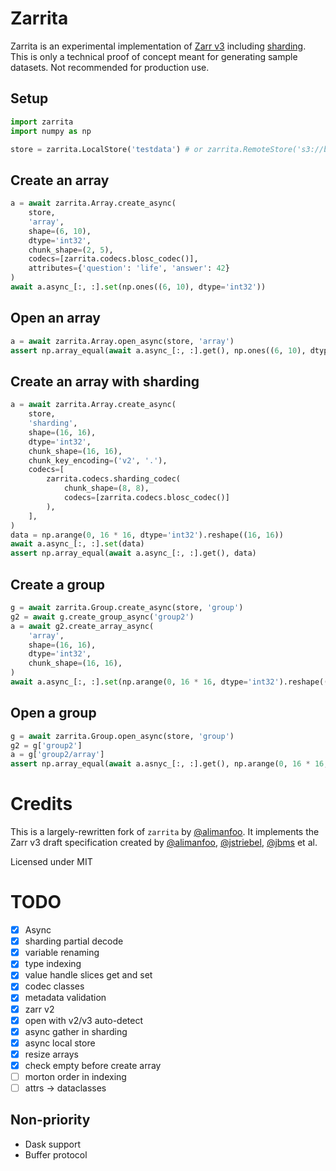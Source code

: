 # Zarrita

Zarrita is an experimental implementation of [Zarr v3](https://zarr-specs.readthedocs.io/en/latest/v3/core/v3.0.html) including [sharding](https://zarr.dev/zeps/draft/ZEP0002.html). This is only a technical proof of concept meant for generating sample datasets. Not recommended for production use.

## Setup

```python
import zarrita
import numpy as np

store = zarrita.LocalStore('testdata') # or zarrita.RemoteStore('s3://bucket/test')
```

## Create an array

```python
a = await zarrita.Array.create_async(
    store,
    'array',
    shape=(6, 10),
    dtype='int32',
    chunk_shape=(2, 5),
    codecs=[zarrita.codecs.blosc_codec()],
    attributes={'question': 'life', 'answer': 42}
)
await a.async_[:, :].set(np.ones((6, 10), dtype='int32'))
```

## Open an array

```python
a = await zarrita.Array.open_async(store, 'array')
assert np.array_equal(await a.async_[:, :].get(), np.ones((6, 10), dtype='int32'))
```

## Create an array with sharding

```python
a = await zarrita.Array.create_async(
    store,
    'sharding',
    shape=(16, 16),
    dtype='int32',
    chunk_shape=(16, 16),
    chunk_key_encoding=('v2', '.'),
    codecs=[
        zarrita.codecs.sharding_codec(
            chunk_shape=(8, 8),
            codecs=[zarrita.codecs.blosc_codec()]
        ),
    ],
)
data = np.arange(0, 16 * 16, dtype='int32').reshape((16, 16))
await a.async_[:, :].set(data)
assert np.array_equal(await a.async_[:, :].get(), data)
```

## Create a group

```python
g = await zarrita.Group.create_async(store, 'group')
g2 = await g.create_group_async('group2')
a = await g2.create_array_async(
    'array',
    shape=(16, 16),
    dtype='int32',
    chunk_shape=(16, 16),
)
await a.async_[:, :].set(np.arange(0, 16 * 16, dtype='int32').reshape((16, 16)))
```

## Open a group

```python
g = await zarrita.Group.open_async(store, 'group')
g2 = g['group2']
a = g['group2/array']
assert np.array_equal(await a.asnyc_[:, :].get(), np.arange(0, 16 * 16, dtype='int32').reshape((16, 16)))
```

# Credits

This is a largely-rewritten fork of `zarrita` by [@alimanfoo](https://github.com/alimanfoo). It implements the Zarr v3 draft specification created by [@alimanfoo](https://github.com/alimanfoo), [@jstriebel](https://github.com/jstriebel), [@jbms](https://github.com/jbms) et al.

Licensed under MIT

# TODO

- [x] Async
- [x] sharding partial decode
- [x] variable renaming
- [x] type indexing
- [x] value handle slices get and set
- [x] codec classes
- [x] metadata validation
- [x] zarr v2
- [x] open with v2/v3 auto-detect
- [x] async gather in sharding
- [x] async local store
- [x] resize arrays
- [x] check empty before create array
- [ ] morton order in indexing
- [ ] attrs -> dataclasses

## Non-priority

- Dask support
- Buffer protocol
